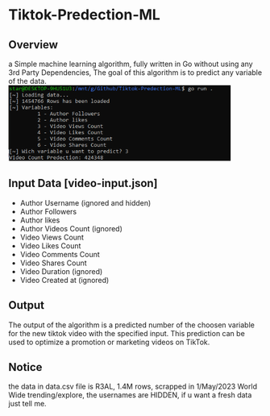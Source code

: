 # Tiktok-Predection-ML

## Overview
a Simple machine learning algorithm, fully written in Go without using any 3rd Party Dependencies,
The goal of this algorithm is to predict any variable of the data.
<img src="photos/example.png" height=150>
## Input Data [video-input.json]
- Author Username (ignored and hidden)
- Author Followers
- Author likes
- Author Videos Count (ignored)
- Video Views Count
- Video Likes Count
- Video Comments Count
- Video Shares Count
- Video Duration (ignored)
- Video Created at (ignored)

## Output
The output of the algorithm is a predicted number of the choosen variable for the new tiktok video with the specified input. This prediction can be used to optimize a promotion or marketing videos on TikTok.

## Notice
the data in data.csv file is R3AL, 1.4M rows, scrapped in 1/May/2023 World Wide trending/explore, the usernames are HIDDEN, if u want a fresh data just tell me.